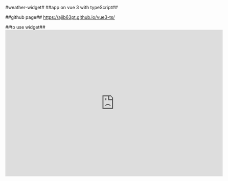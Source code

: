 
#weather-widget#
##app on vue 3 with typeScript##

##github page##
https://ajib63pt.github.io/vue3-ts/

##to use widget##
    <iframe src="https://ajib63pt.github.io/vue3-ts/" 
        frameborder="0"
        width="680"
        height="460"
        title="Weather Widget"
        frameborder="0"
        allow="accelerometer; clipboard-write; picture-in-picture"
        allowfullscreen
    ></iframe>
